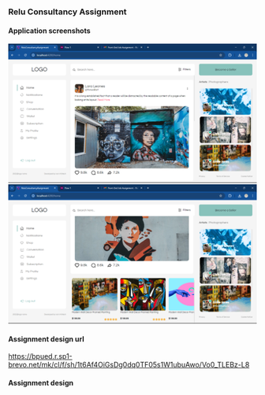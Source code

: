 ### Relu Consultancy Assignment

#### Application screenshots
<a href="https://quote-keeper-2.netlify.app/all-quote-list">
<img src = "src/assets/images/app-screenshot-1.png" />
</a>
<a href="https://quote-keeper-2.netlify.app/all-quote-list">
<img src = "src/assets/images/app-screenshot-2.png" />
</a>

#### Assignment design url 
https://bpued.r.sp1-brevo.net/mk/cl/f/sh/1t6Af4OiGsDg0dq0TF05s1W1ubuAwo/Vo0_TLEBz-L8


#### Assignment design 
